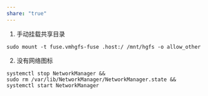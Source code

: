 ```yaml
---
share: "true"
---
```

1. 手动挂载共享目录
```shell
sudo mount -t fuse.vmhgfs-fuse .host:/ /mnt/hgfs -o allow_other
```
2. 没有网络图标
```shell
systemctl stop NetworkManager &&
sudo rm /var/lib/NetworkManager/NetworkManager.state &&
systemctl start NetworkManager
```